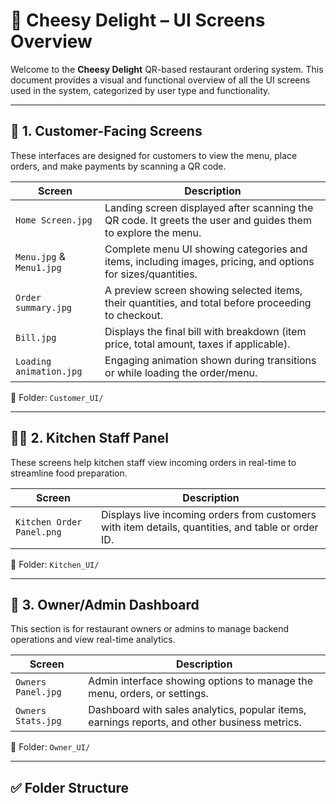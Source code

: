 # 🍕 Cheesy Delight – UI Screens Overview

Welcome to the **Cheesy Delight** QR-based restaurant ordering system. This document provides a visual and functional overview of all the UI screens used in the system, categorized by user type and functionality.

---

## 🧾 1. Customer-Facing Screens

These interfaces are designed for customers to view the menu, place orders, and make payments by scanning a QR code.

| Screen | Description |
|--------|-------------|
| `Home Screen.jpg` | Landing screen displayed after scanning the QR code. It greets the user and guides them to explore the menu. |
| `Menu.jpg` & `Menu1.jpg` | Complete menu UI showing categories and items, including images, pricing, and options for sizes/quantities. |
| `Order summary.jpg` | A preview screen showing selected items, their quantities, and total before proceeding to checkout. |
| `Bill.jpg` | Displays the final bill with breakdown (item price, total amount, taxes if applicable). |
| `Loading animation.jpg` | Engaging animation shown during transitions or while loading the order/menu. |

📁 Folder: `Customer_UI/`

---

## 👨‍🍳 2. Kitchen Staff Panel

These screens help kitchen staff view incoming orders in real-time to streamline food preparation.

| Screen | Description |
|--------|-------------|
| `Kitchen Order Panel.png` | Displays live incoming orders from customers with item details, quantities, and table or order ID. |

📁 Folder: `Kitchen_UI/`

---

## 👑 3. Owner/Admin Dashboard

This section is for restaurant owners or admins to manage backend operations and view real-time analytics.

| Screen | Description |
|--------|-------------|
| `Owners Panel.jpg` | Admin interface showing options to manage the menu, orders, or settings. |
| `Owners Stats.jpg` | Dashboard with sales analytics, popular items, earnings reports, and other business metrics. |

📁 Folder: `Owner_UI/`

---

## ✅ Folder Structure

